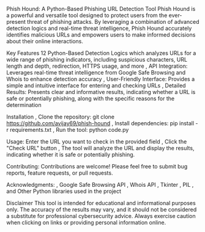 Phish Hound: A Python-Based Phishing URL Detection Tool
Phish Hound is a powerful and versatile tool designed to protect users from the ever-present threat of phishing attacks. By leveraging a combination of advanced detection logics and real-time threat intelligence, Phish Hound accurately identifies malicious URLs and empowers users to make informed decisions about their online interactions.

Key Features
     12 Python-Based Detection Logics which analyzes URLs for a wide range of phishing indicators, including suspicious characters, URL length and depth, redirection, HTTPS usage, and more
     , API Integration: Leverages real-time threat intelligence from Google Safe Browsing and Whois to enhance detection accuracy
     , User-Friendly Interface: Provides a simple and intuitive interface for entering and checking URLs
     , Detailed Results: Presents clear and informative results, indicating whether a URL is safe or potentially phishing, along with the specific reasons for the determination
     
Installation
     , Clone the repository: git clone https://github.com/avijay69/phish-hound
     , Install dependencies: pip install -r requirements.txt
     , Run the tool: python code.py
     
Usage: 
      Enter the URL you want to check in the provided field
     , Click the "Check URL" button
     , The tool will analyze the URL and display the results, indicating whether it is safe or potentially phishing.
     
Contributing: 
     Contributions are welcome! Please feel free to submit bug reports, feature requests, or pull requests. 

Acknowledgments: 
     , Google Safe Browsing API
     , Whois API
     , Tkinter
     , PIL
     , and Other Python libraries used in the project
     
Disclaimer
This tool is intended for educational and informational purposes only. The accuracy of the results may vary, and it should not be considered a substitute for professional cybersecurity advice. Always exercise caution when clicking on links or providing personal information online.
